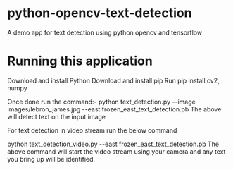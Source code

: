 # python-opencv-text-detection
A demo app for text detection using python opencv and tensorflow

# Running this application
Download and install Python
Download and install pip
Run pip install cv2, numpy

Once done run the command:- python text_detection.py --image images/lebron_james.jpg --east frozen_east_text_detection.pb
The above will detect text on the input image

For text detection in video stream run the below command

 python text_detection_video.py --east frozen_east_text_detection.pb
 The above command will start the video stream using your camera and any text you bring up will be identified.

